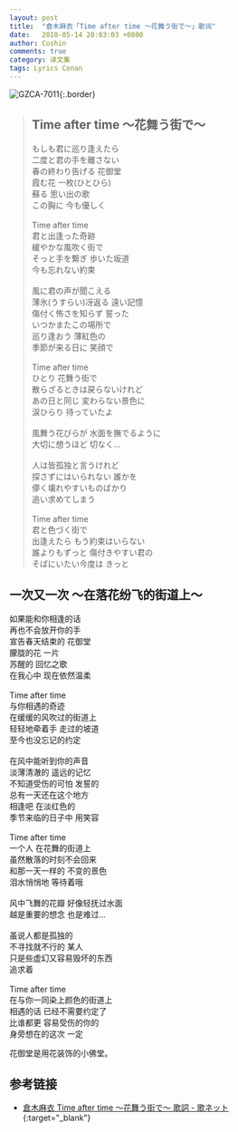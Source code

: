 ```yaml
---
layout: post
title:  "倉木麻衣「Time after time 〜花舞う街で〜」歌词"
date:   2018-05-14 20:03:03 +0800
author: Coshin
comments: true
category: 译文集
tags: Lyrics Conan
---
```

![GZCA-7011](https://www.mai-kuraki.com/jacket/sg/GZCA-7011.jpg){:.border}

<blockquote class="original">
  <h2>Time after time 〜花舞う街で〜</h2>
  <p>
    もしも君に巡り逢えたら<br>
    二度と君の手を離さない<br>
    春の終わり告げる 花御堂<br>
    霞む花 一枚(ひとひら)<br>
    蘇る 思い出の歌<br>
    この胸に 今も優しく<br>
    <br>
    Time after time<br>
    君と出逢った奇跡<br>
    緩やかな風吹く街で<br>
    そっと手を繋ぎ 歩いた坂道<br>
    今も忘れない約束<br>
    <br>
    風に君の声が聞こえる<br>
    薄氷(うすらい)冴返る 遠い記憶<br>
    傷付く怖さを知らず 誓った<br>
    いつかまたこの場所で<br>
    巡り逢おう 薄紅色の<br>
    季節が来る日に 笑顔で<br>
    <br>
    Time after time<br>
    ひとり 花舞う街で<br>
    散らざるときは戻らないけれど<br>
    あの日と同じ 変わらない景色に<br>
    涙ひらり 待っていたよ<br>
    <br>
    風舞う花びらが 水面を撫でるように<br>
    大切に想うほど 切なく…<br>
    <br>
    人は皆孤独と言うけれど<br>
    探さずにはいられない 誰かを<br>
    儚く壊れやすいものばかり<br>
    追い求めてしまう<br>
    <br>
    Time after time<br>
    君と色づく街で<br>
    出逢えたら もう約束はいらない<br>
    誰よりもずっと 傷付きやすい君の<br>
    そばにいたい今度は きっと
  </p>
</blockquote>

<div class="translation">
  <h2>一次又一次 ～在落花纷飞的街道上～</h2>
  <p>
    如果能和你相逢的话<br>
    再也不会放开你的手<br>
    宣告春天结束的 花御堂<br>
    朦胧的花 一片<br>
    苏醒的 回忆之歌<br>
    在我心中 现在依然温柔<br>
    <br>
    Time after time<br>
    与你相遇的奇迹<br>
    在缓缓的风吹过的街道上<br>
    轻轻地牵着手 走过的坡道<br>
    至今也没忘记的约定<br>
    <br>
    在风中能听到你的声音<br>
    淡薄清澈的 遥远的记忆<br>
    不知道受伤的可怕 发誓的<br>
    总有一天还在这个地方<br>
    相逢吧 在淡红色的<br>
    季节来临的日子中 用笑容<br>
    <br>
    Time after time<br>
    一个人 在花舞的街道上<br>
    虽然散落的时刻不会回来<br>
    和那一天一样的 不变的景色<br>
    泪水悄悄地 等待着哦<br>
    <br>
    风中飞舞的花瓣 好像轻抚过水面<br>
    越是重要的想念 也是难过…<br>
    <br>
    虽说人都是孤独的<br>
    不寻找就不行的 某人<br>
    只是些虚幻又容易毁坏的东西<br>
    追求着<br>
    <br>
    Time after time<br>
    在与你一同染上颜色的街道上<br>
    相遇的话 已经不需要约定了<br>
    比谁都更 容易受伤的你的<br>
    身旁想在的这次 一定
  </p>
</div>

花御堂是用花装饰的小佛堂。

## 参考链接

* [倉木麻衣 Time after time 〜花舞う街で〜 歌詞 - 歌ネット](https://www.uta-net.com/song/16899/){:target="_blank"}

